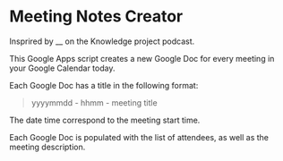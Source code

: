 # Meeting Notes Creator

Insprired by __ on the Knowledge project podcast.

This Google Apps script creates a new Google Doc for every meeting in your Google Calendar today.

Each Google Doc has a title in the following format: 

> yyyymmdd - hhmm - meeting title

The date time correspond to the meeting start time.

Each Google Doc is populated with the list of attendees, as well as the meeting description.